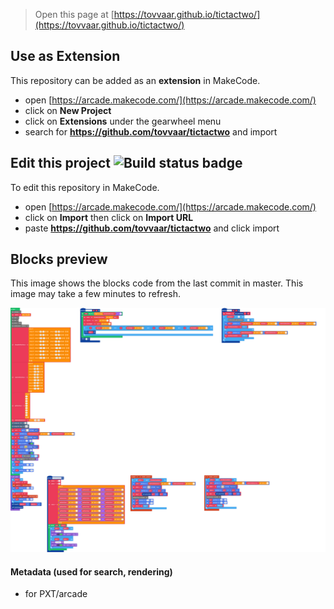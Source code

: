  


> Open this page at [https://tovvaar.github.io/tictactwo/](https://tovvaar.github.io/tictactwo/)

## Use as Extension

This repository can be added as an **extension** in MakeCode.

* open [https://arcade.makecode.com/](https://arcade.makecode.com/)
* click on **New Project**
* click on **Extensions** under the gearwheel menu
* search for **https://github.com/tovvaar/tictactwo** and import

## Edit this project ![Build status badge](https://github.com/tovvaar/tictactwo/workflows/MakeCode/badge.svg)

To edit this repository in MakeCode.

* open [https://arcade.makecode.com/](https://arcade.makecode.com/)
* click on **Import** then click on **Import URL**
* paste **https://github.com/tovvaar/tictactwo** and click import

## Blocks preview

This image shows the blocks code from the last commit in master.
This image may take a few minutes to refresh.

![A rendered view of the blocks](https://github.com/tovvaar/tictactwo/raw/master/.github/makecode/blocks.png)

#### Metadata (used for search, rendering)

* for PXT/arcade
<script src="https://makecode.com/gh-pages-embed.js"></script><script>makeCodeRender("{{ site.makecode.home_url }}", "{{ site.github.owner_name }}/{{ site.github.repository_name }}");</script>
